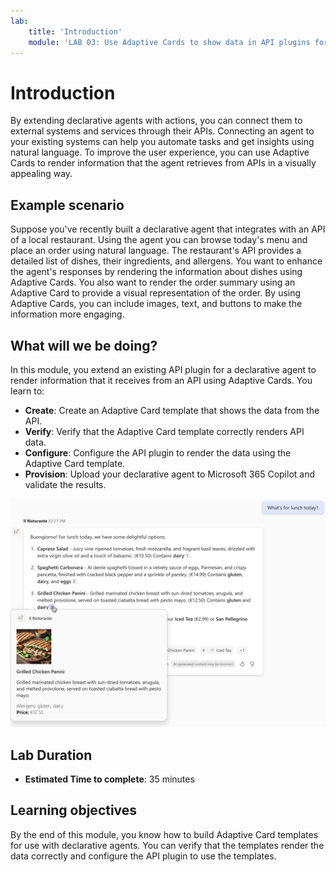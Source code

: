 ```yaml
---
lab:
    title: 'Introduction'
    module: 'LAB 03: Use Adaptive Cards to show data in API plugins for declarative agents'
---
```


# Introduction

By extending declarative agents with actions, you can connect them to external systems and services through their APIs. Connecting an agent to your existing systems can help you automate tasks and get insights using natural language. To improve the user experience, you can use Adaptive Cards to render information that the agent retrieves from APIs in a visually appealing way.

## Example scenario

Suppose you've recently built a declarative agent that integrates with an API of a local restaurant. Using the agent you can browse today's menu and place an order using natural language. The restaurant's API provides a detailed list of dishes, their ingredients, and allergens. You want to enhance the agent's responses by rendering the information about dishes using Adaptive Cards. You also want to render the order summary using an Adaptive Card to provide a visual representation of the order. By using Adaptive Cards, you can include images, text, and buttons to make the information more engaging.

## What will we be doing?

In this module, you extend an existing API plugin for a declarative agent to render information that it receives from an API using Adaptive Cards. You learn to:

- **Create**: Create an Adaptive Card template that shows the data from the API.
- **Verify**: Verify that the Adaptive Card template correctly renders API data.
- **Configure**: Configure the API plugin to render the data using the Adaptive Card template.
- **Provision**: Upload your declarative agent to Microsoft 365 Copilot and validate the results.

![Screenshot of a declarative agent that responds to a user with information from an external API using an Adaptive Card.](../media/LAB_03/1-agent-response-adaptive-card-dish.png)

## Lab Duration

- **Estimated Time to complete**: 35 minutes

## Learning objectives

By the end of this module, you know how to build Adaptive Card templates for use with declarative agents. You can verify that the templates render the data correctly and configure the API plugin to use the templates.
